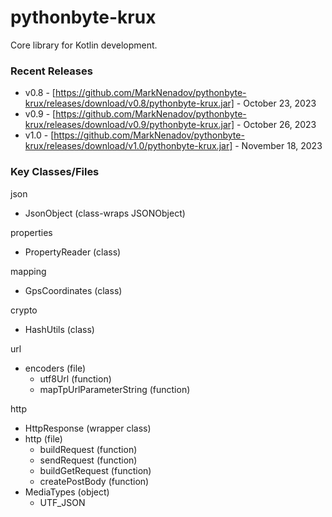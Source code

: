 # pythonbyte-krux
Core library for Kotlin development.

### Recent Releases ###

* v0.8 - [https://github.com/MarkNenadov/pythonbyte-krux/releases/download/v0.8/pythonbyte-krux.jar] - October 23, 2023
* v0.9 - [https://github.com/MarkNenadov/pythonbyte-krux/releases/download/v0.9/pythonbyte-krux.jar] - October 26, 2023
* v1.0 - [https://github.com/MarkNenadov/pythonbyte-krux/releases/download/v1.0/pythonbyte-krux.jar] - November 18, 2023

### Key Classes/Files

json
* JsonObject (class-wraps JSONObject)

properties
* PropertyReader (class)

mapping
* GpsCoordinates (class)

crypto
* HashUtils (class)

url
* encoders (file)
    * utf8Url (function)
    * mapTpUrlParameterString (function)

http
* HttpResponse (wrapper class)
* http (file)
  * buildRequest (function)
  * sendRequest (function)
  * buildGetRequest (function)
  * createPostBody (function)
* MediaTypes (object)
  * UTF_JSON